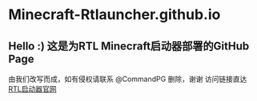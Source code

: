 # Minecraft-Rtlauncher.github.io
## Hello :)  这是为RTL Minecraft启动器部署的GitHub Page

由我们改写而成，如有侵权请联系 @CommandPG 删除，谢谢
访问链接直达 [RTL启动器官网](https://Minecraft-Rtlauncher.github.io/)

